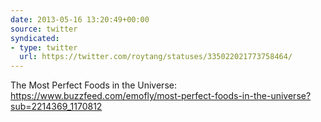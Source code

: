 ```yaml
---
date: 2013-05-16 13:20:49+00:00
source: twitter
syndicated:
- type: twitter
  url: https://twitter.com/roytang/statuses/335022021773758464/
---
```


The Most Perfect Foods in the Universe: https://www.buzzfeed.com/emofly/most-perfect-foods-in-the-universe?sub=2214369_1170812